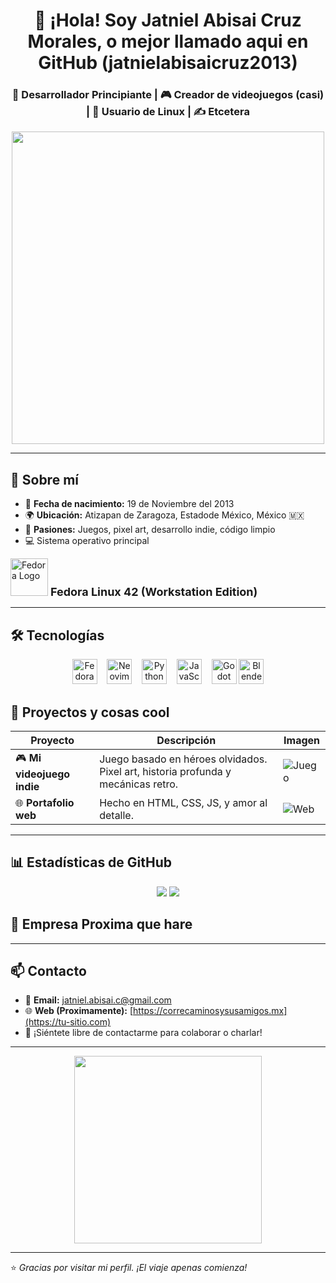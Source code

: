 
<h1 align="center">👋 ¡Hola! Soy Jatniel Abisai Cruz Morales, o mejor llamado aqui en GitHub (jatnielabisaicruz2013)</h1>
<h3 align="center">🧠 Desarrollador Principiante | 🎮 Creador de videojuegos (casi) | 🐧 Usuario de Linux | ✍️ Etcetera</h3>

<p align="center">
  <img src="https://w.wallhaven.cc/full/we/wallhaven-weprlq.png" width="500" />
</p>


---

## 👤 Sobre mí

- 🎂 **Fecha de nacimiento:** 19 de Noviembre del 2013  
- 🌍 **Ubicación:** Atizapan de Zaragoza, Estadode México, México 🇲🇽  
- 🧩 **Pasiones:** Juegos, pixel art, desarrollo indie, código limpio  
- 💻 Sistema operativo principal

<p align="left">
  <img src="https://upload.wikimedia.org/wikipedia/commons/3/3f/Fedora_logo.svg" alt="Fedora Logo" width="60"/>
  <strong style="font-size: 18px;"> Fedora Linux 42 (Workstation Edition)</strong>
</p>


---

## 🛠️ Tecnologías

<div align="center">

<img src="https://upload.wikimedia.org/wikipedia/commons/3/3f/Fedora_logo.svg" alt="Fedora" width="40"/>
&nbsp;&nbsp;
<img src="https://cdn.jsdelivr.net/gh/devicons/devicon/icons/neovim/neovim-original.svg" width="40" alt="Neovim"/>
&nbsp;&nbsp;
<img src="https://cdn.jsdelivr.net/gh/devicons/devicon/icons/python/python-original.svg" width="40" alt="Python"/>
&nbsp;&nbsp;
<img src="https://cdn.jsdelivr.net/gh/devicons/devicon/icons/javascript/javascript-original.svg" width="40" alt="JavaScript"/>
&nbsp;&nbsp;
<img src="https://cdn.jsdelivr.net/gh/devicons/devicon/icons/godot/godot-original.svg" width="40" alt="Godot"/>
<img src="https://upload.wikimedia.org/wikipedia/commons/3/3c/Logo_Blender.svg" width="40" alt="Blender (apenas comenzando UnU)">

</div>

## 📸 Proyectos y cosas cool

| Proyecto | Descripción | Imagen |
|---------|-------------|--------|
| 🎮 **Mi videojuego indie** | Juego basado en héroes olvidados. Pixel art, historia profunda y mecánicas retro. | ![Juego](https://media.giphy.com/media/3o7abKhOpu0NwenH3O/giphy.gif) |
| 🌐 **Portafolio web** | Hecho en HTML, CSS, JS, y amor al detalle. | ![Web](https://media.giphy.com/media/qgQUggAC3Pfv687qPC/giphy.gif) |

---

## 📊 Estadísticas de GitHub

<p align="center">
  <img src="https://github-readme-stats.vercel.app/api?username=tu-usuario&show_icons=true&theme=tokyonight&hide=issues" />
  <img src="https://github-readme-streak-stats.herokuapp.com/?user=tu-usuario&theme=tokyonight" />
</p>

## 🏢 Empresa Proxima que hare 

---

## 📫 Contacto

- 💌 **Email:** [jatniel.abisai.c@gmail.com](gmail:jatniel.abisai.c@gmail.com)
- 🌐 **Web (Proximamente):** [https://correcaminosysusamigos.mx](https://tu-sitio.com)
- 💬 ¡Siéntete libre de contactarme para colaborar o charlar!

---

<p align="center">
  <img src="https://media.giphy.com/media/ZVik7pBtu9dNS/giphy.gif" width="300" />
</p>

---

⭐ *Gracias por visitar mi perfil. ¡El viaje apenas comienza!*

